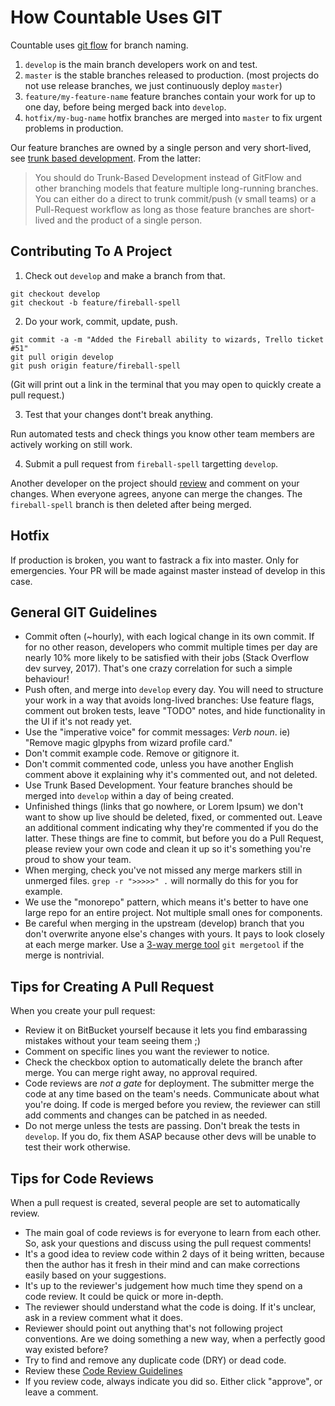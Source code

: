 # How Countable Uses GIT

Countable uses [git flow](https://jeffkreeftmeijer.com/git-flow/) for branch naming.
1. `develop` is the main branch developers work on and test.
1. `master` is the stable branches released to production. (most projects do not use release branches, we just continuously deploy `master`)
1. `feature/my-feature-name` feature branches contain your work for up to one day, before being merged back into `develop`.
1. `hotfix/my-bug-name` hotfix branches are merged into `master` to fix urgent problems in production.

Our feature branches are owned by a single person and very short-lived, see [trunk based development](https://paulhammant.com/2013/04/05/what-is-trunk-based-development/). From the latter:

> You should do Trunk-Based Development instead of GitFlow and other branching models that feature multiple long-running branches. 
> You can either do a direct to trunk commit/push (v small teams) or a Pull-Request workflow as long as those feature branches are short-lived and the product of a single person.

## Contributing To A Project

1. Check out `develop` and make a branch from that.

```
git checkout develop
git checkout -b feature/fireball-spell
```

2. Do your work, commit, update, push.

```
git commit -a -m "Added the Fireball ability to wizards, Trello ticket #51"
git pull origin develop
git push origin feature/fireball-spell
```

(Git will print out a link in the terminal that you may open to quickly create a pull request.)

3. Test that your changes dont't break anything.

Run automated tests and check things you know other team members are actively working on still work.

4. Submit a pull request from `fireball-spell` targetting `develop`.

Another developer on the project should [review](#code-reviews) and comment on your changes. When everyone agrees, anyone can merge the changes. The `fireball-spell` branch is then deleted after being merged.

## Hotfix

If production is broken, you want to fastrack a fix into master. Only for emergencies. Your PR will be made against master instead of develop in this case.


## General GIT Guidelines

  * Commit often (~hourly), with each logical change in its own commit. If for no other reason, developers who commit multiple times per day are nearly 10% more likely to be satisfied with their jobs (Stack Overflow dev survey, 2017). That's one crazy correlation for such a simple behaviour!
  * Push often, and merge into `develop` every day. You will need to structure your work in a way that avoids long-lived branches: Use feature flags, comment out broken tests, leave "TODO" notes, and hide functionality in the UI if it's not ready yet.
  * Use the "imperative voice" for commit messages: *Verb* *noun*. ie) "Remove magic glpyphs from wizard profile card."
  * Don't commit example code. Remove or gitignore it.
  * Don't commit commented code, unless you have another English comment above it explaining why it's commented out, and not deleted.
  * Use Trunk Based Development. Your feature branches should be merged into `develop` within a day of being created.
  * Unfinished things (links that go nowhere, or Lorem Ipsum) we don't want to show up live should be deleted, fixed, or commented out. Leave an additional comment indicating why they're commented if you do the latter. These things are fine to commit, but before you do a Pull Request, please review your own code and clean it up so it's something you're proud to show your team.
  * When merging, check you've not missed any merge markers still in unmerged files. `grep -r ">>>>>" .` will normally do this for you for example.
  * We use the "monorepo" pattern, which means it's better to have one large repo for an entire project. Not multiple small ones for components.
  * Be careful when merging in the upstream (develop) branch that you don't overwrite anyone else's changes with yours. It pays to look closely at each merge marker. Use a [3-way merge tool](https://www.youtube.com/watch?v=GiXGYQ9Ah0U) `git mergetool` if the merge is nontrivial.

## Tips for Creating A Pull Request
When you create your pull request:
  * Review it on BitBucket yourself because it lets you find embarassing mistakes without your team seeing them ;)
  * Comment on specific lines you want the reviewer to notice.
  * Check the checkbox option to automatically delete the branch after merge.
You can merge right away, no approval required.
  * Code reviews are _not a gate_ for deployment. The submitter merge the code at any time based on the team's needs. Communicate about what you're doing. If code is merged before you review, the reviewer can still add comments and changes can be patched in as needed.
  * Do not merge unless the tests are passing. Don't break the tests in `develop`. If you do, fix them ASAP because other devs will be unable to test their work otherwise.

## Tips for Code Reviews
When a pull request is created, several people are set to automatically review.
  * The main goal of code reviews is for everyone to learn from each other. So, ask your questions and discuss using the pull request comments!
  * It's a good idea to review code within 2 days of it being written, because then the author has it fresh in their mind and can make corrections easily based on your suggestions.
  * It's up to the reviewer's judgement how much time they spend on a code review. It could be quick or more in-depth.
  * The reviewer should understand what the code is doing. If it's unclear, ask in a review comment what it does.
  * Reviewer should point out anything that's not following project conventions. Are we doing something a new way, when a perfectly good way existed before?
  * Try to find and remove any duplicate code (DRY) or dead code.
  * Review these [Code Review Guidelines](https://phauer.com/2018/code-review-guidelines/)
  * If you review code, always indicate you did so. Either click "approve", or leave a comment.
